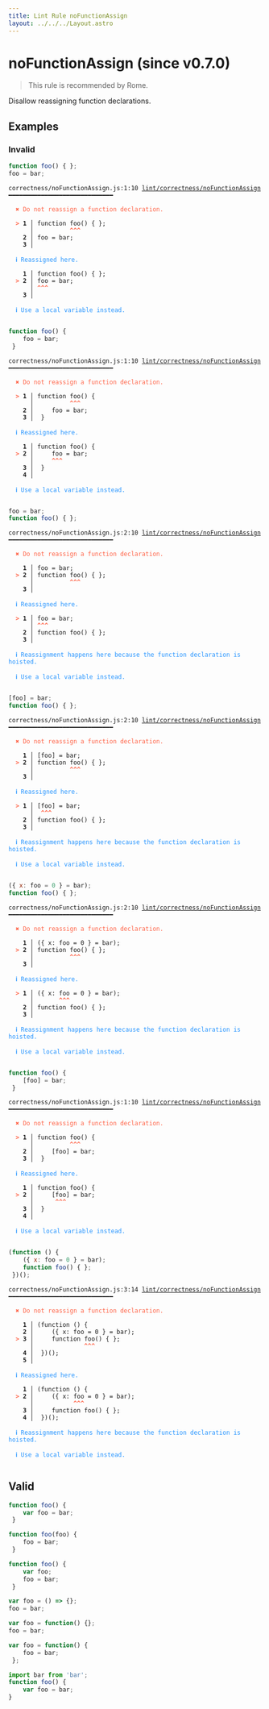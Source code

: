 ```yaml
---
title: Lint Rule noFunctionAssign
layout: ../../../Layout.astro
---
```


# noFunctionAssign (since v0.7.0)

> This rule is recommended by Rome.

Disallow reassigning function declarations.

## Examples

### Invalid

```jsx
function foo() { };
foo = bar;
```

<pre class="language-text"><code class="language-text">correctness/noFunctionAssign.js:1:10 <a href="https://docs.rome.tools/lint/rules/noFunctionAssign">lint/correctness/noFunctionAssign</a> ━━━━━━━━━━━━━━━━━━━━━━━━━━━━━

<strong><span style="color: Tomato;">  </span></strong><strong><span style="color: Tomato;">✖</span></strong> <span style="color: Tomato;">Do not reassign a function declaration.</span>
  
<strong><span style="color: Tomato;">  </span></strong><strong><span style="color: Tomato;">&gt;</span></strong> <strong>1 │ </strong>function foo() { };
   <strong>   │ </strong>         <strong><span style="color: Tomato;">^</span></strong><strong><span style="color: Tomato;">^</span></strong><strong><span style="color: Tomato;">^</span></strong>
    <strong>2 │ </strong>foo = bar;
    <strong>3 │ </strong>
  
<strong><span style="color: rgb(38, 148, 255);">  </span></strong><strong><span style="color: rgb(38, 148, 255);">ℹ</span></strong> <span style="color: rgb(38, 148, 255);">Reassigned here.</span>
  
    <strong>1 │ </strong>function foo() { };
<strong><span style="color: Tomato;">  </span></strong><strong><span style="color: Tomato;">&gt;</span></strong> <strong>2 │ </strong>foo = bar;
   <strong>   │ </strong><strong><span style="color: Tomato;">^</span></strong><strong><span style="color: Tomato;">^</span></strong><strong><span style="color: Tomato;">^</span></strong>
    <strong>3 │ </strong>
  
<strong><span style="color: rgb(38, 148, 255);">  </span></strong><strong><span style="color: rgb(38, 148, 255);">ℹ</span></strong> <span style="color: rgb(38, 148, 255);">Use a local variable instead.</span>
  
</code></pre>

```jsx
function foo() {
    foo = bar;
 }
```

<pre class="language-text"><code class="language-text">correctness/noFunctionAssign.js:1:10 <a href="https://docs.rome.tools/lint/rules/noFunctionAssign">lint/correctness/noFunctionAssign</a> ━━━━━━━━━━━━━━━━━━━━━━━━━━━━━

<strong><span style="color: Tomato;">  </span></strong><strong><span style="color: Tomato;">✖</span></strong> <span style="color: Tomato;">Do not reassign a function declaration.</span>
  
<strong><span style="color: Tomato;">  </span></strong><strong><span style="color: Tomato;">&gt;</span></strong> <strong>1 │ </strong>function foo() {
   <strong>   │ </strong>         <strong><span style="color: Tomato;">^</span></strong><strong><span style="color: Tomato;">^</span></strong><strong><span style="color: Tomato;">^</span></strong>
    <strong>2 │ </strong>    foo = bar;
    <strong>3 │ </strong> }
  
<strong><span style="color: rgb(38, 148, 255);">  </span></strong><strong><span style="color: rgb(38, 148, 255);">ℹ</span></strong> <span style="color: rgb(38, 148, 255);">Reassigned here.</span>
  
    <strong>1 │ </strong>function foo() {
<strong><span style="color: Tomato;">  </span></strong><strong><span style="color: Tomato;">&gt;</span></strong> <strong>2 │ </strong>    foo = bar;
   <strong>   │ </strong>    <strong><span style="color: Tomato;">^</span></strong><strong><span style="color: Tomato;">^</span></strong><strong><span style="color: Tomato;">^</span></strong>
    <strong>3 │ </strong> }
    <strong>4 │ </strong>
  
<strong><span style="color: rgb(38, 148, 255);">  </span></strong><strong><span style="color: rgb(38, 148, 255);">ℹ</span></strong> <span style="color: rgb(38, 148, 255);">Use a local variable instead.</span>
  
</code></pre>

```jsx
foo = bar;
function foo() { };
```

<pre class="language-text"><code class="language-text">correctness/noFunctionAssign.js:2:10 <a href="https://docs.rome.tools/lint/rules/noFunctionAssign">lint/correctness/noFunctionAssign</a> ━━━━━━━━━━━━━━━━━━━━━━━━━━━━━

<strong><span style="color: Tomato;">  </span></strong><strong><span style="color: Tomato;">✖</span></strong> <span style="color: Tomato;">Do not reassign a function declaration.</span>
  
    <strong>1 │ </strong>foo = bar;
<strong><span style="color: Tomato;">  </span></strong><strong><span style="color: Tomato;">&gt;</span></strong> <strong>2 │ </strong>function foo() { };
   <strong>   │ </strong>         <strong><span style="color: Tomato;">^</span></strong><strong><span style="color: Tomato;">^</span></strong><strong><span style="color: Tomato;">^</span></strong>
    <strong>3 │ </strong>
  
<strong><span style="color: rgb(38, 148, 255);">  </span></strong><strong><span style="color: rgb(38, 148, 255);">ℹ</span></strong> <span style="color: rgb(38, 148, 255);">Reassigned here.</span>
  
<strong><span style="color: Tomato;">  </span></strong><strong><span style="color: Tomato;">&gt;</span></strong> <strong>1 │ </strong>foo = bar;
   <strong>   │ </strong><strong><span style="color: Tomato;">^</span></strong><strong><span style="color: Tomato;">^</span></strong><strong><span style="color: Tomato;">^</span></strong>
    <strong>2 │ </strong>function foo() { };
    <strong>3 │ </strong>
  
<strong><span style="color: rgb(38, 148, 255);">  </span></strong><strong><span style="color: rgb(38, 148, 255);">ℹ</span></strong> <span style="color: rgb(38, 148, 255);">Reassignment happens here because the function declaration is hoisted.</span>
  
<strong><span style="color: rgb(38, 148, 255);">  </span></strong><strong><span style="color: rgb(38, 148, 255);">ℹ</span></strong> <span style="color: rgb(38, 148, 255);">Use a local variable instead.</span>
  
</code></pre>

```jsx
[foo] = bar;
function foo() { };
```

<pre class="language-text"><code class="language-text">correctness/noFunctionAssign.js:2:10 <a href="https://docs.rome.tools/lint/rules/noFunctionAssign">lint/correctness/noFunctionAssign</a> ━━━━━━━━━━━━━━━━━━━━━━━━━━━━━

<strong><span style="color: Tomato;">  </span></strong><strong><span style="color: Tomato;">✖</span></strong> <span style="color: Tomato;">Do not reassign a function declaration.</span>
  
    <strong>1 │ </strong>[foo] = bar;
<strong><span style="color: Tomato;">  </span></strong><strong><span style="color: Tomato;">&gt;</span></strong> <strong>2 │ </strong>function foo() { };
   <strong>   │ </strong>         <strong><span style="color: Tomato;">^</span></strong><strong><span style="color: Tomato;">^</span></strong><strong><span style="color: Tomato;">^</span></strong>
    <strong>3 │ </strong>
  
<strong><span style="color: rgb(38, 148, 255);">  </span></strong><strong><span style="color: rgb(38, 148, 255);">ℹ</span></strong> <span style="color: rgb(38, 148, 255);">Reassigned here.</span>
  
<strong><span style="color: Tomato;">  </span></strong><strong><span style="color: Tomato;">&gt;</span></strong> <strong>1 │ </strong>[foo] = bar;
   <strong>   │ </strong> <strong><span style="color: Tomato;">^</span></strong><strong><span style="color: Tomato;">^</span></strong><strong><span style="color: Tomato;">^</span></strong>
    <strong>2 │ </strong>function foo() { };
    <strong>3 │ </strong>
  
<strong><span style="color: rgb(38, 148, 255);">  </span></strong><strong><span style="color: rgb(38, 148, 255);">ℹ</span></strong> <span style="color: rgb(38, 148, 255);">Reassignment happens here because the function declaration is hoisted.</span>
  
<strong><span style="color: rgb(38, 148, 255);">  </span></strong><strong><span style="color: rgb(38, 148, 255);">ℹ</span></strong> <span style="color: rgb(38, 148, 255);">Use a local variable instead.</span>
  
</code></pre>

```jsx
({ x: foo = 0 } = bar);
function foo() { };
```

<pre class="language-text"><code class="language-text">correctness/noFunctionAssign.js:2:10 <a href="https://docs.rome.tools/lint/rules/noFunctionAssign">lint/correctness/noFunctionAssign</a> ━━━━━━━━━━━━━━━━━━━━━━━━━━━━━

<strong><span style="color: Tomato;">  </span></strong><strong><span style="color: Tomato;">✖</span></strong> <span style="color: Tomato;">Do not reassign a function declaration.</span>
  
    <strong>1 │ </strong>({ x: foo = 0 } = bar);
<strong><span style="color: Tomato;">  </span></strong><strong><span style="color: Tomato;">&gt;</span></strong> <strong>2 │ </strong>function foo() { };
   <strong>   │ </strong>         <strong><span style="color: Tomato;">^</span></strong><strong><span style="color: Tomato;">^</span></strong><strong><span style="color: Tomato;">^</span></strong>
    <strong>3 │ </strong>
  
<strong><span style="color: rgb(38, 148, 255);">  </span></strong><strong><span style="color: rgb(38, 148, 255);">ℹ</span></strong> <span style="color: rgb(38, 148, 255);">Reassigned here.</span>
  
<strong><span style="color: Tomato;">  </span></strong><strong><span style="color: Tomato;">&gt;</span></strong> <strong>1 │ </strong>({ x: foo = 0 } = bar);
   <strong>   │ </strong>      <strong><span style="color: Tomato;">^</span></strong><strong><span style="color: Tomato;">^</span></strong><strong><span style="color: Tomato;">^</span></strong>
    <strong>2 │ </strong>function foo() { };
    <strong>3 │ </strong>
  
<strong><span style="color: rgb(38, 148, 255);">  </span></strong><strong><span style="color: rgb(38, 148, 255);">ℹ</span></strong> <span style="color: rgb(38, 148, 255);">Reassignment happens here because the function declaration is hoisted.</span>
  
<strong><span style="color: rgb(38, 148, 255);">  </span></strong><strong><span style="color: rgb(38, 148, 255);">ℹ</span></strong> <span style="color: rgb(38, 148, 255);">Use a local variable instead.</span>
  
</code></pre>

```jsx
function foo() {
    [foo] = bar;
 }
```

<pre class="language-text"><code class="language-text">correctness/noFunctionAssign.js:1:10 <a href="https://docs.rome.tools/lint/rules/noFunctionAssign">lint/correctness/noFunctionAssign</a> ━━━━━━━━━━━━━━━━━━━━━━━━━━━━━

<strong><span style="color: Tomato;">  </span></strong><strong><span style="color: Tomato;">✖</span></strong> <span style="color: Tomato;">Do not reassign a function declaration.</span>
  
<strong><span style="color: Tomato;">  </span></strong><strong><span style="color: Tomato;">&gt;</span></strong> <strong>1 │ </strong>function foo() {
   <strong>   │ </strong>         <strong><span style="color: Tomato;">^</span></strong><strong><span style="color: Tomato;">^</span></strong><strong><span style="color: Tomato;">^</span></strong>
    <strong>2 │ </strong>    [foo] = bar;
    <strong>3 │ </strong> }
  
<strong><span style="color: rgb(38, 148, 255);">  </span></strong><strong><span style="color: rgb(38, 148, 255);">ℹ</span></strong> <span style="color: rgb(38, 148, 255);">Reassigned here.</span>
  
    <strong>1 │ </strong>function foo() {
<strong><span style="color: Tomato;">  </span></strong><strong><span style="color: Tomato;">&gt;</span></strong> <strong>2 │ </strong>    [foo] = bar;
   <strong>   │ </strong>     <strong><span style="color: Tomato;">^</span></strong><strong><span style="color: Tomato;">^</span></strong><strong><span style="color: Tomato;">^</span></strong>
    <strong>3 │ </strong> }
    <strong>4 │ </strong>
  
<strong><span style="color: rgb(38, 148, 255);">  </span></strong><strong><span style="color: rgb(38, 148, 255);">ℹ</span></strong> <span style="color: rgb(38, 148, 255);">Use a local variable instead.</span>
  
</code></pre>

```jsx
(function () {
    ({ x: foo = 0 } = bar);
    function foo() { };
 })();
```

<pre class="language-text"><code class="language-text">correctness/noFunctionAssign.js:3:14 <a href="https://docs.rome.tools/lint/rules/noFunctionAssign">lint/correctness/noFunctionAssign</a> ━━━━━━━━━━━━━━━━━━━━━━━━━━━━━

<strong><span style="color: Tomato;">  </span></strong><strong><span style="color: Tomato;">✖</span></strong> <span style="color: Tomato;">Do not reassign a function declaration.</span>
  
    <strong>1 │ </strong>(function () {
    <strong>2 │ </strong>    ({ x: foo = 0 } = bar);
<strong><span style="color: Tomato;">  </span></strong><strong><span style="color: Tomato;">&gt;</span></strong> <strong>3 │ </strong>    function foo() { };
   <strong>   │ </strong>             <strong><span style="color: Tomato;">^</span></strong><strong><span style="color: Tomato;">^</span></strong><strong><span style="color: Tomato;">^</span></strong>
    <strong>4 │ </strong> })();
    <strong>5 │ </strong>
  
<strong><span style="color: rgb(38, 148, 255);">  </span></strong><strong><span style="color: rgb(38, 148, 255);">ℹ</span></strong> <span style="color: rgb(38, 148, 255);">Reassigned here.</span>
  
    <strong>1 │ </strong>(function () {
<strong><span style="color: Tomato;">  </span></strong><strong><span style="color: Tomato;">&gt;</span></strong> <strong>2 │ </strong>    ({ x: foo = 0 } = bar);
   <strong>   │ </strong>          <strong><span style="color: Tomato;">^</span></strong><strong><span style="color: Tomato;">^</span></strong><strong><span style="color: Tomato;">^</span></strong>
    <strong>3 │ </strong>    function foo() { };
    <strong>4 │ </strong> })();
  
<strong><span style="color: rgb(38, 148, 255);">  </span></strong><strong><span style="color: rgb(38, 148, 255);">ℹ</span></strong> <span style="color: rgb(38, 148, 255);">Reassignment happens here because the function declaration is hoisted.</span>
  
<strong><span style="color: rgb(38, 148, 255);">  </span></strong><strong><span style="color: rgb(38, 148, 255);">ℹ</span></strong> <span style="color: rgb(38, 148, 255);">Use a local variable instead.</span>
  
</code></pre>

## Valid

```jsx
function foo() {
    var foo = bar;
 }
```

```jsx
function foo(foo) {
    foo = bar;
 }
```

```jsx
function foo() {
    var foo;
    foo = bar;
 }
```

```jsx
var foo = () => {};
foo = bar;
```

```jsx
var foo = function() {};
foo = bar;
```

```jsx
var foo = function() {
    foo = bar;
 };
```

```jsx
import bar from 'bar';
function foo() {
    var foo = bar;
}
```

